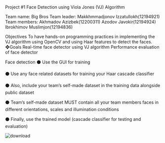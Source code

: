 Project #1
Face Detection using Viola 
Jones (VJ) Algorithm

Team name: Big Bros
Team leader: Makkhmmadjonov Izzatullokh(12194921)
Team members: 
Akhmadov Azizbek(12200311)
Azodov Javokir(12194924)
Ibrokhimov Muslimjon(12194836)


Objectives
To have hands-on programming practices in 
implementing the VJ algorithm using OpenCV and 
using Haar features to detect the faces.
❖Goals
Real-time face detector using VJ algorithm
Performance evaluation of face detector

Face detection
⚫ Use the GUI for training


⚫ Use any face related datasets for training your Haar
cascade classifier


⚫ Also, include your team’s self-made dataset in the training 
data alongside public dataset 


⚫ Team’s self-made dataset MUST contain all your team 
members faces in different orientations, scales and 
illumination conditions


⚫ Finally, use the trained model (cascade classifier for testing 
and evaluation)


![download](https://user-images.githubusercontent.com/86156093/200327172-8c8a82c6-4991-4869-8a39-26352e0f86b9.jpg)
